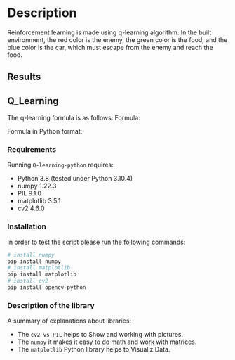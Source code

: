 # Description
Reinforcement learning is made using q-learning algorithm. In the built environment, the red color is the enemy, the green color is the food, and the blue color is the car, which must escape from the enemy and reach the food.

## Results


## Q_Learning
The q-learning formula is as follows:
Formula:

Formula in Python format:


### Requirements
Running `Q-learning-python` requires:
* Python 3.8 (tested under Python 3.10.4)
* numpy 1.22.3
* PIL 9.1.0
* matplotlib 3.5.1
* cv2 4.6.0

### Installation
In order to test the script please run the following commands:
```sh
# install numpy
pip install numpy
# install matplotlib
pip install matplotlib
# install cv2
pip install opencv-python
```

### Description of the library
A summary of explanations about libraries:
* The `cv2 vs PIL` helps to Show and working with pictures.
* The `numpy` it makes it easy to do math and work with matrices.
* The `matplotlib` Python  library helps to Visualiz Data.



